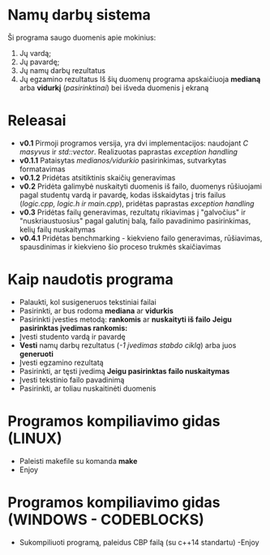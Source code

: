 # Namų darbų sistema
Ši programa saugo duomenis apie mokinius:
1. Jų vardą;
2. Jų pavardę;
3. Jų namų darbų rezultatus
4. Jų egzamino rezultatus
Iš šių duomenų programa apskaičiuoja **medianą** arba **vidurkį** (*pasirinktinai*) bei išveda duomenis į ekraną
# Releasai
- **v0.1** Pirmoji programos versija, yra dvi implementacijos: naudojant *C masyvus* ir *std::vector*. Realizuotas paprastas *exception handling*
- **v0.1.1** Pataisytas *medianos/vidurkio* pasirinkimas, sutvarkytas formatavimas
- **v0.1.2** Pridėtas atsitiktinis skaičių generavimas
- **v0.2** Pridėta galimybė nuskaityti duomenis iš failo, duomenys rūšiuojami pagal studentų vardą ir pavardę, kodas išskaidytas į tris failus (*logic.cpp, logic.h ir main.cpp*), pridėtas paprastas *exception handling*
- **v0.3** Pridėtas failų generavimas, rezultatų rikiavimas į "galvočius" ir "nuskriaustuosius" pagal galutinį balą, failo pavadinimo pasirinkimas, kelių failų nuskaitymas
- **v0.4.1** Pridėtas benchmarking - kiekvieno failo generavimas, rūšiavimas, spausdinimas ir kiekvieno šio proceso trukmės skaičiavimas

# Kaip naudotis programa
- Palaukti, kol susigeneruos tekstiniai failai
- Pasirinkti, ar bus rodoma **mediana** ar **vidurkis**
- Pasirinkti įvesties metodą: **rankomis** ar **nuskaityti iš failo**
**Jeigu pasirinktas įvedimas rankomis:**
- Įvesti studento vardą ir pavardę
- **Vesti** namų darbų rezultatus (*-1 įvedimas stabdo ciklą*) arba juos **generuoti**
- Įvesti egzamino rezultatą
- Pasirinkti, ar tęsti įvedimą
**Jeigu pasirinktas failo nuskaitymas**
- Įvesti tekstinio failo pavadinimą
- Pasirinkti, ar toliau nuskaitinėti duomenis

# Programos kompiliavimo gidas (LINUX)
- Paleisti makefile su komanda **make**
- Enjoy
# Programos kompiliavimo gidas (WINDOWS - CODEBLOCKS)
- Sukompiliuoti programą, paleidus CBP failą (su c++14 standartu)
-Enjoy
